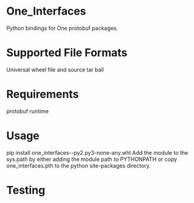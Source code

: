 One_Interfaces
==============
Python bindings for One protobuf packages.

Supported File Formats
======================
Universal wheel file and source tar ball

Requirements
============
protobuf runtime

Usage
=====
pip install one_interfaces-<version>-py2.py3-none-any.whl
Add the module to the sys.path by either adding the module path to PYTHONPATH 
or copy one_interfaces.pth to the python site-packages directory.

Testing
=======

